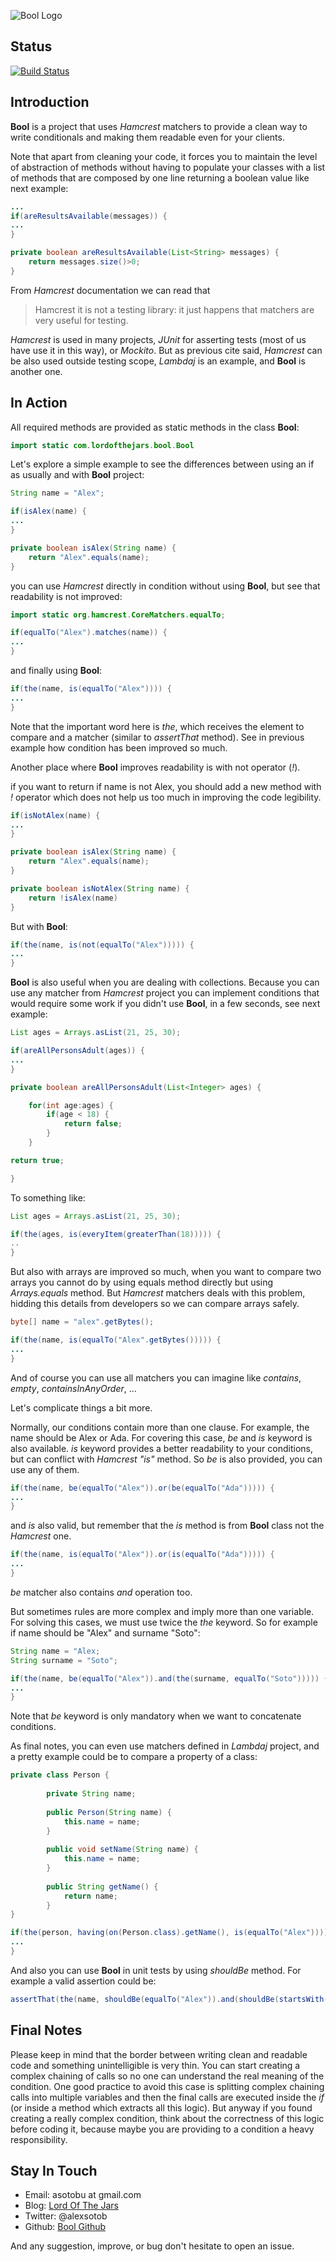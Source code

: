 
![Bool Logo](https://raw.github.com/lordofthejars/bool/master/boollogo.png)


Status
------
[![Build Status](https://buildhive.cloudbees.com/job/lordofthejars/job/bool/badge/icon)](https://buildhive.cloudbees.com/job/lordofthejars/job/bool/)

Introduction
------------

**Bool** is a project that uses *Hamcrest* matchers to provide a clean way to write conditionals and making them readable even for your clients.

Note that apart from cleaning your code, it forces you to maintain the level of abstraction of methods without having to populate your classes with a list of methods that are composed by one line returning a boolean value like next example:

```java
...
if(areResultsAvailable(messages)) {
...
}

private boolean areResultsAvailable(List<String> messages) {
	return messages.size()>0;
}

```

From *Hamcrest* documentation we can read that 
>Hamcrest it is not a testing library: it just happens that matchers are very useful for testing.

*Hamcrest* is used in many projects, *JUnit* for asserting tests (most of us have use it in this way), or *Mockito*. But as previous cite said, *Hamcrest* can be also used outside testing scope, *Lambdaj* is an example, and **Bool** is another one.

In Action
---------

All required methods are provided as static methods in the class **Bool**:

```java
import static com.lordofthejars.bool.Bool
```

Let's explore a simple example to see the differences between using an if as usually and with **Bool** project:

```java
String name = "Alex";

if(isAlex(name) {
...
}

private boolean isAlex(String name) {
	return "Alex".equals(name);
}
```

you can use *Hamcrest* directly in condition without using **Bool**, but see that readability is not improved:


```java
import static org.hamcrest.CoreMatchers.equalTo;

if(equalTo("Alex").matches(name)) {
...
}
```

and finally using **Bool**:

```java
if(the(name, is(equalTo("Alex")))) {
...
}
```

Note that the important word here is *the*, which receives the element to compare and a matcher (similar to *assertThat* method). See in previous example how condition has been improved so much.

Another place where **Bool** improves readability is with not operator (*!*).

if you want to return if name is not Alex, you should add a new method with *!* operator which does not help us too much in improving the code legibility.


```java
if(isNotAlex(name) {
...
}

private boolean isAlex(String name) {
	return "Alex".equals(name);
}

private boolean isNotAlex(String name) {
	return !isAlex(name)
}
```

But with **Bool**:

```java
if(the(name, is(not(equalTo("Alex"))))) {
...
}
```

**Bool** is also useful when you are dealing with collections. Because you can use any matcher from *Hamcrest* project you can implement conditions that would require some work if you didn't use **Bool**, in a few seconds, see next example:

```java
List ages = Arrays.asList(21, 25, 30);

if(areAllPersonsAdult(ages)) {
...
}

private boolean areAllPersonsAdult(List<Integer> ages) {

	for(int age:ages) {
		if(age < 18) {
			return false;
		}
	}

return true;

}
```

To something like:

```java
List ages = Arrays.asList(21, 25, 30);

if(the(ages, is(everyItem(greaterThan(18))))) {
..
}
```

But also with arrays are improved so much, when you want to compare two arrays you cannot do by using equals method directly but using *Arrays.equals* method. But *Hamcrest* matchers deals with this problem, hidding this details from developers so we can compare arrays safely.

```java
byte[] name = "alex".getBytes();

if(the(name, is(equalTo("Alex".getBytes())))) {
...
}
```

And of course you can use all matchers you can imagine like *contains*, *empty*, *containsInAnyOrder*, ...

Let's complicate things a bit more.

Normally, our conditions contain more than one clause. For example, the name should be Alex or Ada. For covering this case, *be* and *is* keyword is also available. *is* keyword provides a better readability to your conditions, but can conflict with *Hamcrest "is"* method. So *be* is also provided, you can use any of them.

```java
if(the(name, be(equalTo("Alex")).or(be(equalTo("Ada"))))) {
...
}
```

and *is* also valid, but remember that the *is* method is from **Bool** class not the *Hamcrest* one.

```java
if(the(name, is(equalTo("Alex")).or(is(equalTo("Ada"))))) {
...
}
```

*be* matcher also contains *and* operation too.

But sometimes rules are more complex and imply more than one variable. For solving this cases, we must use twice the *the* keyword. 
So for example if name should be "Alex" and surname "Soto":

```java
String name = "Alex;
String surname = "Soto";

if(the(name, be(equalTo("Alex")).and(the(surname, equalTo("Soto"))))) {
...
}
```

Note that *be* keyword is only mandatory when we want to concatenate conditions.


As final notes, you can even use matchers defined in *Lambdaj* project, and a pretty example could be to compare a property of a class:

```java
private class Person {
		
		private String name;
		
		public Person(String name) {
			this.name = name;
		}
		
		public void setName(String name) {
			this.name = name;
		}
		
		public String getName() {
			return name;
		}
}

if(the(person, having(on(Person.class).getName(), is(equalTo("Alex"))))) {
...
}
```

And also you can use **Bool** in unit tests by using *shouldBe* method. For example a valid assertion could be:

```java
assertThat(the(name, shouldBe(equalTo("Alex")).and(shouldBe(startsWith("A")))), is(true));
```

Final Notes
-----------

Please keep in mind that the border between writing clean and readable code and something unintelligible is very thin. You can start creating a complex chaining of calls so no one can understand the real meaning of the condition. One good practice to avoid this case is splitting complex chaining calls into multiple variables and then the final calls are executed inside the *if* (or inside a method which extracts all this logic). But anyway if you found creating a really complex condition, think about the correctness of this logic before coding it, because maybe you are providing to a condition a heavy responsibility.

Stay In Touch
-------------

* Email:     asotobu at gmail.com
* Blog:      [Lord Of The Jars](www.lordofthejars.com)
* Twitter:   @alexsotob
* Github:    [Bool Github](https://github.com/lordofthejars/bool)

And any suggestion, improve, or bug don't hesitate to open an issue.




